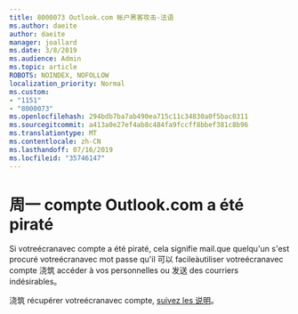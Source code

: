```yaml
---
title: 8000073 Outlook.com 帐户黑客攻击-法语
ms.author: daeite
author: daeite
manager: joallard
ms.date: 3/8/2019
ms.audience: Admin
ms.topic: article
ROBOTS: NOINDEX, NOFOLLOW
localization_priority: Normal
ms.custom:
- "1151"
- "8000073"
ms.openlocfilehash: 294bdb7ba7ab490ea715c11c34830a0f5bac0311
ms.sourcegitcommit: a413a0e27ef4ab8c484fa9fccff8bbef381c8b96
ms.translationtype: MT
ms.contentlocale: zh-CN
ms.lasthandoff: 07/16/2019
ms.locfileid: "35746147"
---
```

# <a name="mon-compte-outlookcom-a-t-pirat"></a>周一 compte Outlook.com a été piraté

Si votreécranavec compte a été piraté, cela signifie mail.que quelqu'un s'est procuré votreécranavec mot passe qu'il 可以 facileàutiliser votreécranavec compte 浇筑 accéder à vos personnelles ou 发送 des courriers indésirables。

浇筑 récupérer votreécranavec compte, [suivez les 说明](https://support.office.com/fr-fr/article/mon-compte-outlook-com-a-été-piraté-35993ac5-ac2f-494e-aacb-5232dda453d8?ui=fr-FR&rs=fr-FR&ad=FR?wt.mc_id=Office_Outlook_com_Alchemy)。